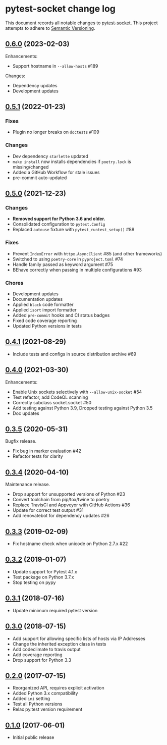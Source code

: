 # pytest-socket change log

This document records all notable changes to
[pytest-socket](https://pypi.python.org/pypi/pytest-socket). This
project attempts to adhere to [Semantic Versioning](http://semver.org/).

## [0.6.0][] (2023-02-03)

Enhancements:

- Support hostname in `--allow-hosts` #189

Changes:

- Dependency updates
- Development updates

## [0.5.1][] (2022-01-23)

### Fixes

- Plugin no longer breaks on `doctests` #109

### Changes

- Dev dependency `starlette` updated
- `make install` now installs dependencies if `poetry.lock` is missing/changed
- Added a GitHub Workflow for stale issues
- pre-commit auto-updated

## [0.5.0][] (2021-12-23)

### Changes

- **Removed support for Python 3.6 and older.**
- Consolidated configuration to `pytest.Config`
- Replaced `autouse` fixture with `pytest_runtest_setup()` #88

### Fixes

- Prevent `IndexError` with `httpx.AsyncClient` #85 (and other frameworks)
- Switched to using `poetry-core` in `pyproject.toml` #74
- Handle family passed as keyword argument #75
- BEhave correctly when passing in multiple configurations #93

### Chores

- Development updates
- Documentation updates
- Applied `black` code formatter
- Applied `isort` import formatter
- Added `pre-commit` hooks and CI status badges
- Fixed code coverage reporting
- Updated Python versions in tests

## [0.4.1][] (2021-08-29)

- Include tests and configs in source distribution archive #69

## [0.4.0][] (2021-03-30)

Enhancements:

- Enable Unix sockets selectively with `--allow-unix-socket` #54
- Test refactor, add CodeQL scanning
- Correctly subclass socket.socket #50
- Add testing against Python 3.9, Dropped testing against Python 3.5
- Doc updates

## [0.3.5][] (2020-05-31)

Bugfix release.

- Fix bug in marker evaluation \#42
- Refactor tests for clarity

## [0.3.4][] (2020-04-10)

Maintenance release.

- Drop support for unsupported versions of Python #23
- Convert toolchain from pip/tox/twine to poetry
- Replace TravisCI and Appveyor with GitHub Actions #36
- Update for correct test output #31
- Add renovatebot for dependency updates #26

## [0.3.3][] (2019-02-09)

- Fix hostname check when unicode on Python 2.7.x #22

## [0.3.2][] (2019-01-07)

- Update support for Pytest 4.1.x
- Test package on Python 3.7.x
- Stop testing on pypy

## [0.3.1][] (2018-07-16)

- Update minimum required pytest version

## [0.3.0][] (2018-07-15)

- Add support for allowing specific lists of hosts via IP Addresses
- Change the inherited exception class in tests
- Add codeclimate to travis output
- Add coverage reporting
- Drop support for Python 3.3

## [0.2.0][] (2017-07-15)

- Reorganized API, requires explicit activation
- Added Python 3.x compatibility
- Added `ini` setting
- Test all Python versions
- Relax py.test version requirement

## [0.1.0] (2017-06-01)

- Initial public release

[0.1.0]: https://github.com/miketheman/pytest-socket/releases/tag/0.1.0
[0.2.0]: https://github.com/miketheman/pytest-socket/compare/0.1.0...0.2.0
[0.3.0]: https://github.com/miketheman/pytest-socket/compare/0.2.0...0.3.0
[0.3.1]: https://github.com/miketheman/pytest-socket/compare/0.3.0...0.3.1
[0.3.2]: https://github.com/miketheman/pytest-socket/compare/0.3.1...0.3.2
[0.3.3]: https://github.com/miketheman/pytest-socket/compare/0.3.2...0.3.3
[0.3.4]: https://github.com/miketheman/pytest-socket/compare/0.3.3...0.3.4
[0.3.5]: https://github.com/miketheman/pytest-socket/compare/0.3.4...0.3.5
[0.4.0]: https://github.com/miketheman/pytest-socket/compare/0.3.5...0.4.0
[0.4.1]: https://github.com/miketheman/pytest-socket/compare/0.4.0...0.4.1
[0.5.0]: https://github.com/miketheman/pytest-socket/compare/0.4.1...0.5.0
[0.5.1]: https://github.com/miketheman/pytest-socket/compare/0.5.0...0.5.1
[0.6.0]: https://github.com/miketheman/pytest-socket/compare/0.5.1...0.6.0
